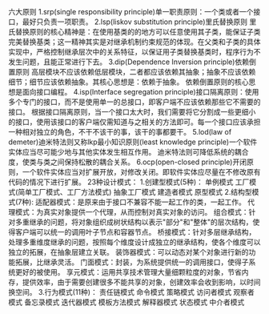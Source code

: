 六大原则
1.srp(single responsibility principle)单一职责原则：一个类或者一个接口，最好只负责一项职责。
2.lsp(liskov substitution principle)里氏替换原则
里氏替换原则的核心精神是：在使用基类的的地方可以任意使用其子类，能保证子类完美替换基类；这一精神其实是对继承机制约束规范的体现。在父类和子类的具体实现中，严格控制继承层次中的关系特征，以保证用子类替换基类时，程序行为不发生问题，且能正常进行下去。
3.dip(Dependence Inversion principle)依赖倒置原则
高层模块不应该依赖低层模块，二者都应该依赖其抽象；抽象不应该依赖细节；细节应该依赖抽象。其核心思想是：依赖于抽象。
依赖倒置原则的核心思想是面向接口编程。
4.isp(Interface segregation principle)接口隔离原则：使用多个专门的接口，而不是使用单一的总接口，即客户端不应该依赖那些它不需要的接口。
根据接口隔离原则，当一个接口太大时，我们需要将它分割成一些更细小的接口，使用该接口的客户端仅需知道与之相关的方法即可。每一个接口应该承担一种相对独立的角色，不干不该干的事，该干的事都要干。
5.lod(law of demeter)迪米特法则又称lkp最小知识原则(least knowledge principle)一个软件实体应当尽可能少地与其他实体发生相互作用。
迪米特法则可降低系统的耦合度，使类与类之间保持松散的耦合关系。
6.ocp(open-closed principle)开闭原则，一个软件实体应当对扩展开放，对修改关闭。即软件实体应尽量在不修改原有代码的情况下进行扩展。
23种设计模式：
1.创建型模式(5种)：
单例模式
工厂模式(简单工厂模式、工厂方法模式)
抽象工厂模式
建造者模式
原型模式
2.结构型模式(7种):
适配器模式：是原来由于接口不兼容不能一起工作的类，一起工作。
代理模式：为真实对象提供一个代理，从而控制对真实对象的访问。
组合模式：针对多重继承的问题，将对象组织成树状结构以表示"部分"和"整体"的层次结构，使得客户端可以统一的调用叶子节点和容器节点。
桥接模式：针对多层继承结构，处理多重维度继承的问题，按照每个维度设计成独立的继承结构，使各个维度可以独立的拓展，在抽象层建立关联。
装饰器模式：可以动态对某个对象进行新的功能拓展，比继承灵活。
门面模式：封装，为系统提供统一的调用接口，使得子系统更好的被使用。
享元模式：运用共享技术管理大量细颗粒度的对象，节省内存，提供效率，由于需要创建很多不能共享的对象，创建效率会收到影响，以时间换空间。
3.行为模式(11种)：
责任链模式
命令模式
策略模式
访问者模式
观察者模式
备忘录模式
迭代器模式
模板方法模式
解释器模式
状态模式
中介者模式

